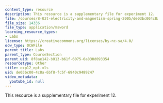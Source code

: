 ```yaml
---
content_type: resource
description: This resource is a supplementary file for experiment 12.
file: /courses/8-02t-electricity-and-magnetism-spring-2005/de03bc004c8a6bf8fc5f6940c9489247_exp12_opt.xls
file_size: 14336
file_type: application/msword
learning_resource_types:
- Labs
license: https://creativecommons.org/licenses/by-nc-sa/4.0/
ocw_type: OCWFile
parent_title: Labs
parent_type: CourseSection
parent_uid: 8f8ae142-b013-b61f-6075-6a830d093354
resourcetype: Other
title: exp12_opt.xls
uid: de03bc00-4c8a-6bf8-fc5f-6940c9489247
video_metadata:
  youtube_id: null
---
```

This resource is a supplementary file for experiment 12.